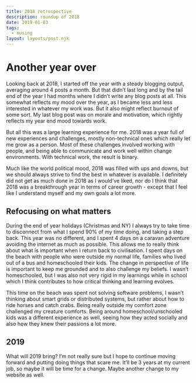 ```yaml
---
title: 2018 retrospective
description: roundup of 2018
date: 2019-01-03
tags:
  - musing
layout: layouts/post.njk
---
```


# Another year over
Looking back at 2018, I started off the year with a steady blogging output, averaging around 4 posts a month. But that didn’t last long and by the tail end of the year I had months where I didn’t write any blog posts at all. This somewhat reflects my mood over the year, as I became less and less interested in whatever my work was. But it also might reflect burnout of some sort. My last blog post was on morale and motivation, which rightly reflects my year end mood towards work.

But all this was a large learning experience for me. 2018 was a year full of new experiences and challenges, mostly non-technical ones which really let me grow as a person. Most of these challenges involved working with people, and being able to communicate and work well within change environments. With technical work, the result is binary.

Much like the world political mood, 2018 was filled with ups and downs, but we should always strive to find the best in whatever is available. I definitely did not get as much done in 2018 as I would’ve liked, nor do I think that 2018 was a breakthrough year in terms of career growth - except that I feel like I understand myself and my own goals a lot more.

## Refocusing on what matters
During the end of year holidays (Christmas and NY) I always try to take time to disconnect from what I spend 90% of my time doing, and taking a step back. This year was no different, and I spent 4 days on a caravan adventure avoiding the internet as much as possible. This allows me to really think about what is important when I return back to civilisation. I spent days on the beach with people who were outside my normal life, families who lived out of a bus and homeschooled their kids. The change in perspective of life is important to keep me grounded and to also challenge my beliefs. I wasn’t homeschooled, but I was also not very rigid in my learnings while in school which I think contributes to how critical thinking and learning evolves.

This time on the beach was spent not solving software problems, I wasn’t thinking about smart grids or distributed systems, but rather about how to ride horses and catch crabs. Being really outside my comfort zone challenged my creature comforts. Being around homeschool/unschooled kids was a different experience as well, seeing how they acted socially and also how they knew their passions a lot more.

## 2019
What will 2019 bring? I’m not really sure but I hope to continue moving forward and putting doing things that scare me. It’ll be 3 years at my current job, so maybe it will be time for a change. Maybe another change to my website as well.